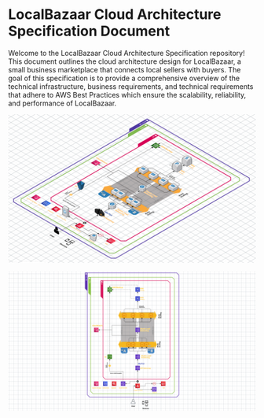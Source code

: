 # LocalBazaar Cloud Architecture Specification Document


Welcome to the LocalBazaar Cloud Architecture Specification repository! This document outlines the cloud architecture design for LocalBazaar, a small business marketplace that connects local sellers with buyers. The goal of this specification is to provide a comprehensive overview of the technical infrastructure, business requirements, and technical requirements that adhere to AWS Best Practices which ensure the scalability, reliability, and performance of LocalBazaar.


![Project Diagram](images/3d.png)


![Project Diagram](images/2d.png)
